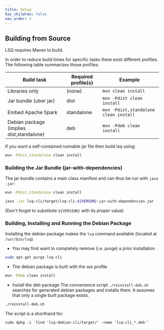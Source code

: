 ```yaml
---
title: Setup
has_children: false
nav_order: 3
---
```


## Building from Source

LSQ requires Maven to build.

In order to reduce build times for specific tasks there exist different profiles.
The following table summarizes those profiles:


| Build task                               | Required profile(s) | Example                               |
|------------------------------------------|---------------------|---------------------------------------|
| Libraries only                           | (none)              | `mvn clean install`                   |
| Jar bundle (uber jar)                    | dist                | `mvn -Pdist clean install`            |
| Embed Apache Spark                       | standalone          | `mvn -Pdist,standalone clean install` |
| Debian package (implies dist,standalone) | deb                 | `mvn -Pdeb clean install`             |

If you want a self-contained runnable jar file then build lsq using:
```bash
mvn -Pdist,standalone clean install
```

### Building the Jar Bundle (jar-with-dependencies)

The jar bundle contains a main class manifest and can thus be run with `java -jar`:
```bash
mvn -Pdist,standalone clean install

java -jar lsq-cli/target/lsq-cli-${VERSON}-jar-with-dependencies.jar
```
(Don't forget to substitute `${VERSION}` with its proper value)


### Building, Installing and Running the Debian Package

Installing the debian package makes the `lsq` command available (located at `/usr/bin/lsq`).


* You may first want to completely remove (i.e. purge) a prior installation
```bash
sudo apt-get purge lsq-cli
```

* The debian package is built with the `deb` profile
```bash
mvn -Pdeb clean install
```

* Install the deb package
The convenience script `./reinstall-deb.sh` searches for generated debian packages and installs them.
It assumes that only a single built package exists.

```bash
./reinstall-deb.sh

```

The script is a shorthand for:

```
sudo dpkg -i `find 'lsq-debian-cli/target/' -name 'lsq-cli_*.deb'`
```


